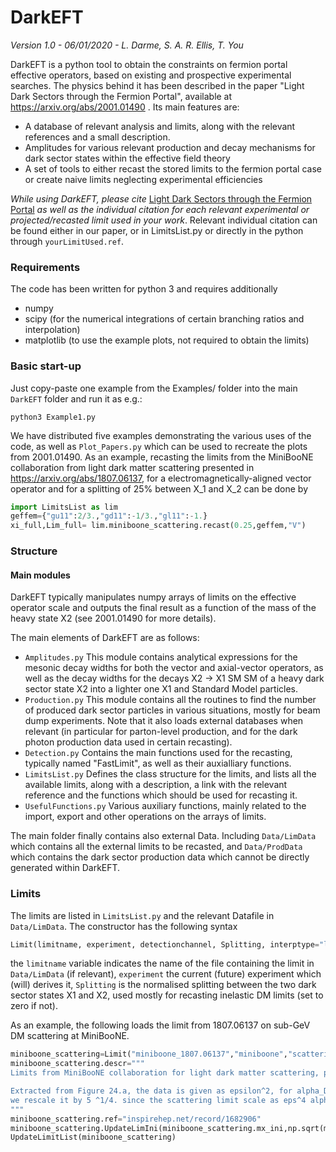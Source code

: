
# DarkEFT 
*Version 1.0 - 06/01/2020 -  L. Darme, S. A. R. Ellis, T. You*

DarkEFT is a python tool to obtain the constraints on fermion portal effective operators, based on existing and prospective experimental searches. The physics behind it has been described in the paper "Light Dark Sectors through the Fermion Portal", available at https://arxiv.org/abs/2001.01490 .
Its main features are:
 - A database of relevant analysis and limits, along with the relevant references and a small description.
 - Amplitudes for various relevant production and decay mechanisms for dark sector states within the effective field theory 
 - A set of tools to either recast the stored limits to the fermion portal case or create naive limits neglecting experimental efficiencies
 
*While using DarkEFT, please cite* [Light Dark Sectors through the Fermion Portal](https://arxiv.org/abs/2001.01490) *as well as the individual citation for each relevant experimental or projected/recasted limit used in your work*. Relevant individual citation can be found either in our paper, or in LimitsList.py or directly in the python through `yourLimitUsed.ref`.

### Requirements
The code has been written for python 3 and requires additionally
- numpy 
- scipy (for the numerical integrations of certain branching ratios and interpolation)
- matplotlib (to use the example plots, not required to obtain the limits)

### Basic start-up 
Just copy-paste one example from the Examples/ folder into the main `DarkEFT` folder and run it as e.g.:
```shell
python3 Example1.py
```
We have distributed five examples demonstrating the various uses of the code, as well as `Plot_Papers.py` which can be used to recreate the plots from 2001.01490. As an example, recasting the limits from the MiniBooNE collaboration from light dark matter scattering presented in https://arxiv.org/abs/1807.06137, for a electromagnetically-aligned vector operator and for a splitting of 25% between X_1 and X_2 can be done by
```python
import LimitsList as lim
geffem={"gu11":2/3.,"gd11":-1/3.,"gl11":-1.} 
xi_full,Lim_full= lim.miniboone_scattering.recast(0.25,geffem,"V")
```
### Structure

#### Main modules
DarkEFT typically manipulates numpy arrays of limits on the effective operator scale and outputs the final result as a function of the mass of the heavy state X2 (see 2001.01490 for more details). 

The main elements of DarkEFT are as follows:
- `Amplitudes.py` This module contains analytical expressions for the mesonic decay widths for both the vector and axial-vector operators, as well as the decay widths for the decays  X2 -> X1 SM SM of a  heavy dark sector state X2 into a lighter one X1 and Standard Model particles.
- `Production.py` This module contains all the routines to find the number of produced dark sector particles in various situations, mostly for beam dump experiments. Note that it also loads external databases when relevant (in particular for parton-level production, and for the dark photon production data used in certain recasting).
- `Detection.py` Contains the main functions used for the recasting, typically named "Fast<limittype>Limit", as well as their auxialliary functions. 
- `LimitsList.py` Defines the class structure for the limits, and lists all the available limits, along with a description, a link with the relevant reference and the functions which should be used for recasting it.
- `UsefulFunctions.py` Various auxiliary functions, mainly related to the import, export and other operations on the arrays of limits.
  
The main folder finally contains also external Data. Including `Data/LimData` which contains all the external limits to be recasted, and `Data/ProdData` which contains the dark sector production data which cannot be directly generated within DarkEFT.

### Limits
The limits are listed in `LimitsList.py` and the relevant Datafile in `Data/LimData`. The constructor has the following syntax
```python
Limit(limitname, experiment, detectionchannel, Splitting, interptype="log")
```
the `limitname` variable indicates the name of the file containing the limit in `Data/LimData` (if relevant), `experiment` the current (future) experiment which (will) derives it, `Splitting` is the normalised splitting between the two dark sector states X1 and X2, used mostly for recasting inelastic DM limits (set to zero if not).

As an example, the following loads the limit from 1807.06137 on sub-GeV DM scattering at MiniBooNE.
```python
miniboone_scattering=Limit("miniboone_1807.06137","miniboone","scattering",0.)
miniboone_scattering.descr="""
Limits from MiniBooNE collaboration for light dark matter scattering, produced at the beam dump. 

Extracted from Figure 24.a, the data is given as epsilon^2, for alpha_D = 0.5, 
we rescale it by 5 ^1/4. since the scattering limit scale as eps^4 alpha_D
"""
miniboone_scattering.ref="inspirehep.net/record/1682906"
miniboone_scattering.UpdateLimIni(miniboone_scattering.mx_ini,np.sqrt(miniboone_scattering.lim_ini)*np.power(5,1/4.) )
UpdateLimitList(miniboone_scattering)
```
